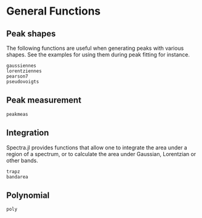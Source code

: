# General Functions

## Peak shapes

The following functions are useful when generating peaks with various shapes. See the examples for using them during peak fitting for instance.

```@docs
gaussiennes
lorentziennes
pearson7
pseudovoigts
```

## Peak measurement

```@docs
peakmeas
```

## Integration

Spectra.jl provides functions that allow one to integrate the area under a region of a spectrum, or to calculate the area under Gaussian, Lorentzian or other bands.

```@docs
trapz
bandarea
```

## Polynomial

```@docs
poly
```
